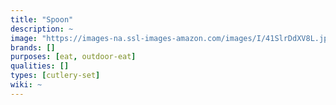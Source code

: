 ```yaml
---
title: "Spoon"
description: ~
image: "https://images-na.ssl-images-amazon.com/images/I/41SlrDdXV8L.jpg"
brands: []
purposes: [eat, outdoor-eat]
qualities: []
types: [cutlery-set]
wiki: ~
---
```

